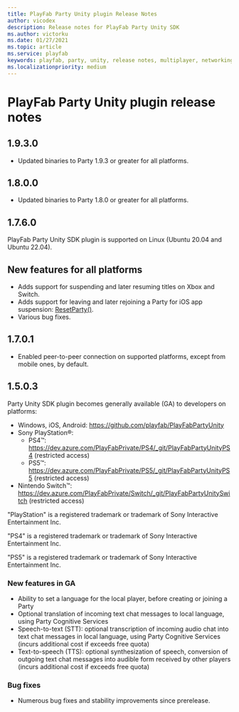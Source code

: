 ```yaml
---
title: PlayFab Party Unity plugin Release Notes
author: vicodex
description: Release notes for PlayFab Party Unity SDK
ms.author: victorku
ms.date: 01/27/2021
ms.topic: article
ms.service: playfab
keywords: playfab, party, unity, release notes, multiplayer, networking
ms.localizationpriority: medium
---
```


# PlayFab Party Unity plugin release notes

## 1.9.3.0

* Updated binaries to Party 1.9.3 or greater for all platforms.

## 1.8.0.0

* Updated binaries to Party 1.8.0 or greater for all platforms.

## 1.7.6.0

PlayFab Party Unity SDK plugin is supported on Linux (Ubuntu 20.04 and Ubuntu 22.04).

## New features for all platforms

* Adds support for suspending and later resuming titles on Xbox and Switch.
* Adds support for leaving and later rejoining a Party for iOS app suspension: [ResetParty()](unity-party-api-reference/classes/playfabmultiplayermanager/methods/playfabunityresetparty.md).
* Various bug fixes.

## 1.7.0.1

* Enabled peer-to-peer connection on supported platforms, except from mobile ones, by default.

## 1.5.0.3

Party Unity SDK plugin becomes generally available (GA) to developers on platforms:
- Windows, iOS, Android:
https://github.com/playfab/PlayFabPartyUnity
- Sony PlayStation&#174;:
  - PS4&#8482;: https://dev.azure.com/PlayFabPrivate/PS4/_git/PlayFabPartyUnityPS4 (restricted access)
  - PS5&#8482;: https://dev.azure.com/PlayFabPrivate/PS5/_git/PlayFabPartyUnityPS5 (restricted access)
- Nintendo Switch&trade;: https://dev.azure.com/PlayFabPrivate/Switch/_git/PlayFabPartyUnitySwitch (restricted access)

"PlayStation" is a registered trademark or trademark of Sony Interactive Entertainment Inc.

"PS4" is a registered trademark or trademark of Sony Interactive Entertainment Inc.

"PS5" is a registered trademark or trademark of Sony Interactive Entertainment Inc.

### New features in GA

- Ability to set a language for the local player, before creating or joining a Party
- Optional translation of incoming text chat messages to local language, using Party Cognitive Services
- Speech-to-text (STT): optional transcription of incoming audio chat into text chat messages in local language, using Party Cognitive Services (incurs additional cost if exceeds free quota)
- Text-to-speech (TTS): optional synthesization of speech, conversion of outgoing text chat messages into audible form received by other players (incurs additional cost if exceeds free quota)

### Bug fixes

- Numerous bug fixes and stability improvements since prerelease.
